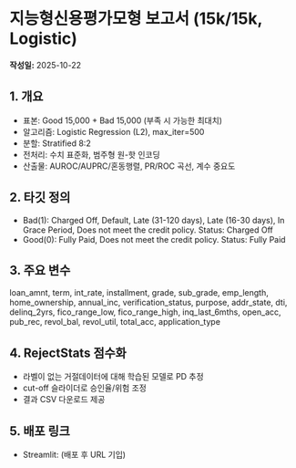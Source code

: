 # 지능형신용평가모형 보고서 (15k/15k, Logistic)

**작성일:** 2025-10-22

## 1. 개요
- 표본: Good 15,000 + Bad 15,000 (부족 시 가능한 최대치)
- 알고리즘: Logistic Regression (L2), max_iter=500
- 분할: Stratified 8:2
- 전처리: 수치 표준화, 범주형 원-핫 인코딩
- 산출물: AUROC/AUPRC/혼동행렬, PR/ROC 곡선, 계수 중요도

## 2. 타깃 정의
- Bad(1): Charged Off, Default, Late (31-120 days), Late (16-30 days), In Grace Period, Does not meet the credit policy. Status: Charged Off
- Good(0): Fully Paid, Does not meet the credit policy. Status: Fully Paid

## 3. 주요 변수
loan_amnt, term, int_rate, installment, grade, sub_grade, emp_length, home_ownership,
annual_inc, verification_status, purpose, addr_state, dti, delinq_2yrs, fico_range_low,
fico_range_high, inq_last_6mths, open_acc, pub_rec, revol_bal, revol_util, total_acc, application_type

## 4. RejectStats 점수화
- 라벨이 없는 거절데이터에 대해 학습된 모델로 PD 추정
- cut-off 슬라이더로 승인율/위험 조정
- 결과 CSV 다운로드 제공

## 5. 배포 링크
- Streamlit: (배포 후 URL 기입)

